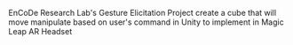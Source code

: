 EnCoDe Research Lab's Gesture Elicitation Project
create a cube that will move manipulate based on user's command in Unity to implement in Magic Leap AR Headset 
